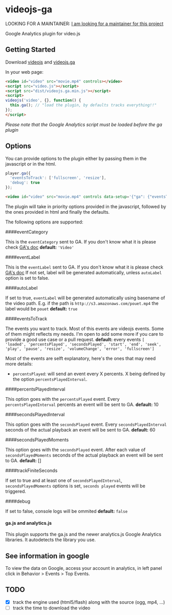 # videojs-ga

LOOKING FOR A MAINTAINER: [I am looking for a maintainer for this project](https://github.com/mickey/videojs-ga/issues/30)

Google Analytics plugin for video.js

## Getting Started
Download [videojs](http://www.videojs.com/) and [videojs.ga](https://github.com/mickey/videojs-ga)

In your web page:
```html
<video id="video" src="movie.mp4" controls></video>
<script src="video.js"></script>
<script src="dist/videojs.ga.min.js"></script>
<script>
videojs('video', {}, function() {
  this.ga(); // "load the plugin, by defaults tracks everything!!"
});
</script>
```

_Please note that the Google Analytics script must be loaded before the ga plugin_

## Options

You can provide options to the plugin either by passing them in the javascript or in the html.

```javascript
player.ga({
  'eventsToTrack': ['fullscreen', 'resize'],
  'debug': true
});
```

```html
<video id="video" src="movie.mp4" controls data-setup='{"ga": {"eventsToTrack": ["error"]}}'></video>
```

The plugin will take in priority options provided in the javascript, followed by the ones provided in html and finally the defaults.

The following options are supported:

####eventCategory

This is the ```eventCategory``` sent to GA. If you don't know what it is please check [GA's doc](https://developers.google.com/analytics/devguides/collection/analyticsjs/events)
**default:** ```'Video'```

####eventLabel

This is the ```eventLabel``` sent to GA. If you don't know what it is please check [GA's doc](https://developers.google.com/analytics/devguides/collection/analyticsjs/events)
If not set, label will be generated automatically, unless ```autoLabel``` option is set to false.

####autoLabel

If set to true, ```eventLabel``` will be generated automatically using basename of the video path.
E.g. if the path is ```http://s3.amazonaws.com/pouet.mp4``` the label would be ```pouet```
**default:** ```true```

####eventsToTrack

The events you want to track. Most of this events are videojs events. Some of them might reflects my needs.
I'm open to add some more if you care to provide a good use case or a pull request.
**default:** every events
  ```[ 'loaded', 'percentsPlayed', 'secondsPlayed', 'start', 'end', 'seek', 'play', 'pause', 'resize', 'volumeChange', 'error', 'fullscreen']```

Most of the events are selft explanatory, here's the ones that may need more details:

- ```percentsPlayed```: will send an event every X percents. X being defined by the option ```percentsPlayedInterval```.

####percentsPlayedInterval

This option goes with the ```percentsPlayed``` event. Every ```percentsPlayedInterval``` percents an event will be sent to GA.
**default:** 10

####secondsPlayedInterval

This option goes with the ```secondsPlayed``` event. Every ```secondsPlayedInterval``` seconds of the actual playback an event will be sent to GA.
**default:** 60

####secondsPlayedMoments

This option goes with the ```secondsPlayed``` event. After each value of ```secondsPlayedMoments``` seconds of the actual playback an event will be sent to GA.
**default:** []

####trackFiniteSeconds

If set to true and at least one of ```secondsPlayedInterval```, ```secondsPlayedMoments``` options is set, ```seconds played``` events will be triggered.

####debug

If set to false, console logs will be ommited
**default:** ```false```

#### ga.js and analytics.js

This plugin supports the ga.js and the newer analytics.js Google Analytics libraries. It autodetects the library you use.

## See information in google
To view the data on Google, access your account in analytics, in left panel click in Behavior > Events > Top Events.

## TODO

- [x] track the engine used (html5/flash) along with the source (ogg, mp4, ...)
- [ ] track the time to download the video
